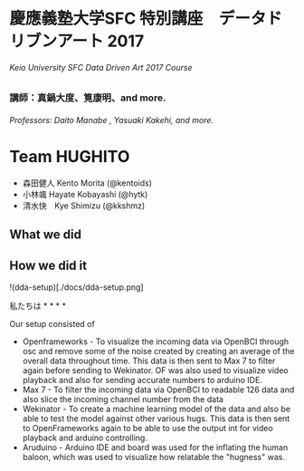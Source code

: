 # 慶應義塾大学SFC 特別講座　データドリブンアート 2017
###### Keio University SFC Data Driven Art 2017 Course
### 講師：真鍋大度、筧康明、and more.
###### Professors: Daito Manabe , Yasuaki Kakehi, and more.

Team HUGHITO
=====
* 森田健人 Kento Morita (@kentoids)
* 小林颯 Hayate Kobayashi (@hytk)
* 清水快　Kye Shimizu (@kkshmz)


What we did
----


How we did it
----
!(dda-setup)[./docs/dda-setup.png]

私たちは
*
*
*
*


Our setup consisted of 
* Openframeworks - To visualize the incoming data via OpenBCI through osc and remove some of the noise created by creating an average of the overall data throughout time. This data is then sent to Max 7 to filter again before sending to Wekinator. OF was also used to visualize video playback and also for sending accurate numbers to arduino IDE.
* Max 7 - To filter the incoming data via OpenBCI to readable 126 data and also slice the incoming channel number from the data
* Wekinator - To create a machine learning model of the data and also be able to test the model against other various hugs. This data is then sent to OpenFrameworks again to be able to use the output int for video playback and arduino controlling.
* Aruduino - Arduino IDE and board was used for the inflating the human baloon, which was used to visualize how relatable the "hugness" was.

